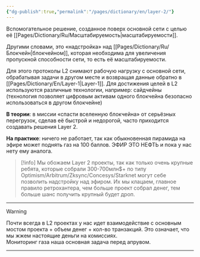 ```yaml
---
{"dg-publish":true,"permalink":"/pages/dictionary/en/layer-2/"}
---
```



Вспомогательное решение, созданное поверх основной сети с целью её [[Pages/Dictionary/Ru/Масштабируемость\|масштабируемости]].

Другими словами, это «надстройка» над [[Pages/Dictionary/Ru/Блокчейн\|блокчейном]], которая необходима для увеличения пропускной способности сети, то есть её масштабируемости.

Для этого протоколы L2 снимают рабочую нагрузку с основной сети, обрабатывая задачи в другом месте и возвращая данные обратно в [[Pages/Dictionary/En/Layer-1\|Layer-1]]. Для достижения целей в L2 используются различные технологии, например: сайдчейны (технология позволяет цифровым активам одного блокчейна безопасно использоваться в другом блокчейне)

**В теории**: в миссии «спасти вселенную блокчейна» от серьёзных перегрузок, сделав её быстрой и недорогой, часто приходится создавать решения Layer 2.

**На практике**: ничего не работает, так как обыкновенная пирамида на эфире может поднять газ на 100 баллов. ЭФИР ЭТО НЕФТЬ и пока у нас нету ему аналога.

> [!info]
> Мы обожаем Layer 2 проекты, так как только очень крупные ребята, которые собрали 300-700млн$+ по типу Optimism/Arbitrum/Zksync/Concesys/Starknet могут себе позволить надстройку над эфиром. Их мы клацаем, главное правило ретрохантера, чем больше проект собрал денег, тем больше шанс получить крупный будет дроп.

---

> [!warning]
> Почти всегда в L2 проектах у нас идет взаимодействие с основным мостом проекта + объем денег + кол-во транзакций. Это означает, что мы жжем настоящие деньги на комиссиях.  
Мониторинг газа наша основная задача перед апрувом.

---

